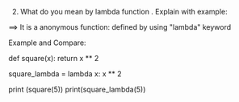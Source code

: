 2. What do you mean by lambda function . Explain with example:

==> It is a anonymous function:
defined by using "lambda" keyword

Example and Compare:


def square(x):
  return x ** 2


square_lambda = lambda x: x ** 2

print (square(5))
print(square_lambda(5))